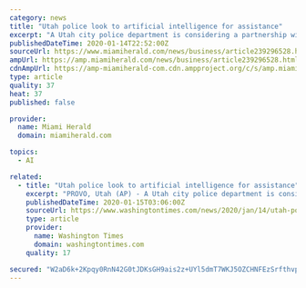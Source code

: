 ```yaml
---
category: news
title: "Utah police look to artificial intelligence for assistance"
excerpt: "A Utah city police department is considering a partnership with an artificial intelligence company in an effort to help the law enforcement agency work more efficiently. The Springville police may work with technology firm Banjo to help improve the response time to emergencies, The Daily Herald reported. The Park City company can gather real ..."
publishedDateTime: 2020-01-14T22:52:00Z
sourceUrl: https://www.miamiherald.com/news/business/article239296528.html
ampUrl: https://amp.miamiherald.com/news/business/article239296528.html
cdnAmpUrl: https://amp-miamiherald-com.cdn.ampproject.org/c/s/amp.miamiherald.com/news/business/article239296528.html
type: article
quality: 37
heat: 37
published: false

provider:
  name: Miami Herald
  domain: miamiherald.com

topics:
  - AI

related:
  - title: "Utah police look to artificial intelligence for assistance"
    excerpt: "PROVO, Utah (AP) - A Utah city police department is considering a partnership with an artificial intelligence company in an effort to help the law enforcement agency work more efficiently. The Springville police may work with technology firm Banjo to help improve the response time to emergencies, The Daily Herald reported. The Park City company ..."
    publishedDateTime: 2020-01-15T03:06:00Z
    sourceUrl: https://www.washingtontimes.com/news/2020/jan/14/utah-police-look-to-artificial-intelligence-for-as/
    type: article
    provider:
      name: Washington Times
      domain: washingtontimes.com
    quality: 17

secured: "W2aD6k+2Kpqy0RnN42G0tJDKsGH9ais2z+UYl5dmT7WKJ5OZCHNFEzSrfthvpGvR9B5MWEzZUquQ4C98eYBQwWVSPBORzFLIYHAAEod03C6718yJPhbo8CZjI6utU/77aR9rG5DesVTWy6zd7pmnIiP5tzaSSJgkwyeDkNS7mv3VFVLOfqeO9K3KMUvma1zFCZkA74N/FUH6dQZ6zKtOI3L8FeZ8f2ZSGi1mseXdUUxt5E13pNpt3eRTGi+1oricf1WVdDYt4k8qg934m2c3i3sE7DNya0MUs7h9SLVeZTY=;ISJeBZ6j2keOa5AYIj/Bvw=="
---
```


